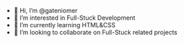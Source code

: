 - 👋 Hi, I’m @gateniomer
- 👀 I’m interested in Full-Stuck Development
- 🌱 I’m currently learning HTML&CSS
- 💞️ I’m looking to collaborate on Full-Stuck related projects

<!---
gateniomer/gateniomer is a ✨ special ✨ repository because its `README.md` (this file) appears on your GitHub profile.
You can click the Preview link to take a look at your changes.
--->
